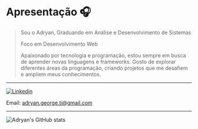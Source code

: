 # Apresentação 🎧
> Sou o Adryan, Graduando em Análise e Desenvolvimento de Sistemas
>
> Foco em Desenvolvimento Web
> 
> Apaixonado por tecnologia e programação, estou sempre em busca de aprender novas linguagens e frameworks. Gosto de explorar diferentes áreas da programação, criando projetos que me desafiem e ampliem meus conhecimentos.
---

[![Linkedin](https://img.shields.io/badge/LinkedIn-0077B5?style=for-the-badge&logo=linkedin&logoColor=white)](www.linkedin.com/in/adryan-george-melo-62831b300)

Email: adryan.george.ti@gmail.com

---

![Adryan's GitHub stats](https://github-readme-stats.vercel.app/api?username=adryan-meloo&show_icons=true&theme=dark)








